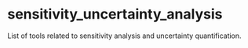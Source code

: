 # sensitivity_uncertainty_analysis
List of tools related to sensitivity analysis and uncertainty quantification.
